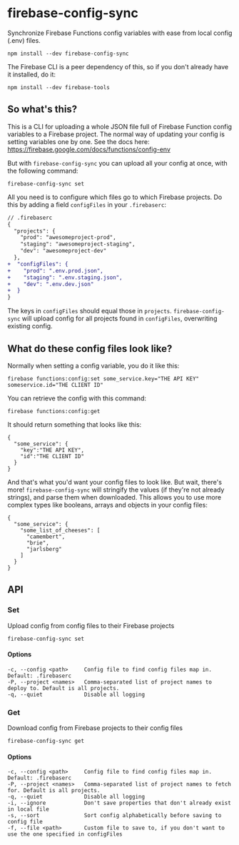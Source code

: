 # firebase-config-sync

Synchronize Firebase Functions config variables with ease from local config (.env) files.

```
npm install --dev firebase-config-sync
```

The Firebase CLI is a peer dependency of this, so if you don't already have it installed, do it:

```
npm install --dev firebase-tools
```

## So what's this?
This is a CLI for uploading a whole JSON file full of Firebase Function config variables to a Firebase project.
The normal way of updating your config is setting variables one by one. See the docs here: https://firebase.google.com/docs/functions/config-env

But with `firebase-config-sync` you can upload all your config at once, with the following command:

```
firebase-config-sync set
```

All you need is to configure which files go to which Firebase projects. Do this by adding a field `configFiles` in your `.firebaserc`:

```diff
// .firebaserc
{
  "projects": {
    "prod": "awesomeproject-prod",
    "staging": "awesomeproject-staging",
    "dev": "awesomeproject-dev"
  },
+  "configFiles": {
+    "prod": ".env.prod.json",
+    "staging": ".env.staging.json",
+    "dev": ".env.dev.json"
+  }
}
```

The keys in `configFiles` should equal those in `projects`. `firebase-config-sync` will upload config for all projects found in `configFiles`, overwriting existing config.

## What do these config files look like?

Normally when setting a config variable, you do it like this:

```
firebase functions:config:set some_service.key="THE API KEY" someservice.id="THE CLIENT ID"
```

You can retrieve the config with this command:

```
firebase functions:config:get
```

It should return something that looks like this:

```
{
  "some_service": {
    "key":"THE API KEY",
    "id":"THE CLIENT ID"
  }
}
```

And that's what you'd want your config files to look like. But wait, there's more! `firebase-config-sync` will stringify the values (if they're not already strings), and parse them when downloaded. This allows you to use more complex types like booleans, arrays and objects in your config files:

```
{
  "some_service": {
    "some_list_of_cheeses": [
      "camembert",
      "brie",
      "jarlsberg"
    ]
  }
}
```

## API

### Set
Upload config from config files to their Firebase projects

```
firebase-config-sync set
```

#### Options
```
-c, --config <path>     Config file to find config files map in. Default: .firebaserc
-P, --project <names>   Comma-separated list of project names to deploy to. Default is all projects.
-q, --quiet             Disable all logging
```

### Get
Download config from Firebase projects to their config files

```
firebase-config-sync get
```

#### Options
```
-c, --config <path>     Config file to find config files map in. Default: .firebaserc
-P, --project <names>   Comma-separated list of project names to fetch for. Default is all projects.
-q, --quiet             Disable all logging
-i, --ignore            Don't save properties that don't already exist in local file
-s, --sort              Sort config alphabetically before saving to config file
-f, --file <path>       Custom file to save to, if you don't want to use the one specified in configFiles
```
